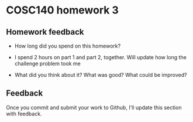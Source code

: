 # COSC140 homework 3

## Homework feedback

 * How long did you spend on this homework?
 * I spend 2 hours on part 1 and part 2, together. Will update how long the challenge problem took me

 * What did you think about it?  What was good?  What could be improved?

## Feedback

Once you commit and submit your work to Github, I'll update this section with feedback.

